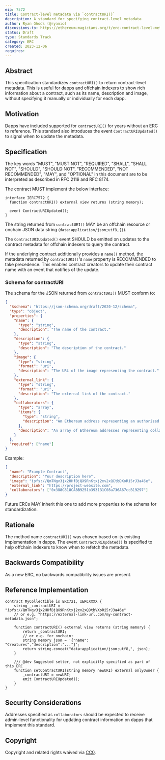 ```yaml
---
eip: 7572
title: Contract-level metadata via `contractURI()`
description: A standard for specifying contract-level metadata
author: Ryan Ghods (@ryanio)
discussions-to: https://ethereum-magicians.org/t/erc-contract-level-metadata-via-contracturi/17157
status: Draft
type: Standards Track
category: ERC
created: 2023-12-06
requires:
---
```


## Abstract

This specification standardizes `contractURI()` to return contract-level metadata. This is useful for dapps and offchain indexers to show rich information about a contract, such as its name, description and image, without specifying it manually or individually for each dapp.

## Motivation

Dapps have included supported for `contractURI()` for years without an ERC to reference. This standard also introduces the event `ContractURIUpdated()` to signal when to update the metadata.

## Specification

The key words "MUST", "MUST NOT", "REQUIRED", "SHALL", "SHALL NOT", "SHOULD", "SHOULD NOT", "RECOMMENDED", "NOT RECOMMENDED", "MAY", and "OPTIONAL" in this document are to be interpreted as described in RFC 2119 and RFC 8174.

The contract MUST implement the below interface:

```solidity
interface IERC7572 {
  function contractURI() external view returns (string memory);

  event ContractURIUpdated();
}
```

The string returned from `contractURI()` MAY be an offchain resource or onchain JSON data string (`data:application/json;utf8,{}`).

The `ContractURIUpdated()` event SHOULD be emitted on updates to the contract metadata for offchain indexers to query the contract.

If the underlying contract additionally provides a `name()` method, the metadata returned by `contractURI()`'s `name` property is RECOMMENDED to take precedence. This enables contract creators to update their contract name with an event that notifies of the update.

### Schema for contractURI

The schema for the JSON returned from `contractURI()` MUST conform to:

```json
{
  "$schema": "https://json-schema.org/draft/2020-12/schema",
  "type": "object",
  "properties": {
    "name": {
      "type": "string",
      "description": "The name of the contract."
    },
    "description": {
      "type": "string",
      "description": "The description of the contract."
    },
    "image": {
      "type": "string",
      "format": "uri",
      "description": "The URL of the image representing the contract."
    },
    "external_link": {
      "type": "string",
      "format": "uri",
      "description": "The external link of the contract."
    },
    "collaborators": {
      "type": "array",
      "items": {
        "type": "string",
        "description": "An Ethereum address representing an authorized editor of the contract."
      },
      "description": "An array of Ethereum addresses representing collaborators (authorized editors) of the contract."
    }
  },
  "required": ["name"]
}
```

Example:

```json
{
  "name": "Example Contract",
  "description": "Your description here",
  "image": "ipfs://QmTNgv3jx2HHfBjQX9RnKtxj2xv2xQCtbDXoRi5rJ3a46e",
  "external_link": "https://project-website.com",
  "collaborators": ["0x388C818CA8B9251b393131C08a736A67ccB19297"]
}
```

Future ERCs MAY inherit this one to add more properties to the schema for standardization.

## Rationale

The method name `contractURI()` was chosen based on its existing implementation in dapps. The event `ContractURIUpdated()` is specified to help offchain indexers to know when to refetch the metadata.

## Backwards Compatibility

As a new ERC, no backwards compatibility issues are present.

## Reference Implementation

```solidity
contract MyCollectible is ERC721, IERCXXXX {
    string _contractURI = "ipfs://QmTNgv3jx2HHfBjQX9RnKtxj2xv2xQDtbVXoRi5rJ3a46e"
    // or e.g. "https://external-link-url.com/my-contract-metadata.json";

    function contractURI() external view returns (string memory) {
        return _contractURI;
        // or e.g. for onchain:
        string memory json = '{"name": "Creatures","description":"..."}';
        return string.concat("data:application/json;utf8,", json);
    }

    /// @dev Suggested setter, not explicitly specified as part of this ERC
    function setContractURI(string memory newURI) external onlyOwner {
        _contractURI = newURI;
        emit ContractURIUpdated();
    }
}
```

## Security Considerations

Addresses specified as `collaborators` should be expected to receive admin-level functionality for updating contract information on dapps that implement this standard.

## Copyright

Copyright and related rights waived via [CC0](../LICENSE.md).
